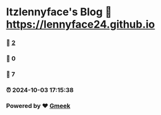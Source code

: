 # Itzlennyface's Blog :link: https://lennyface24.github.io 
### :page_facing_up: [2](https://lennyface24.github.io/tag.html) 
### :speech_balloon: 0 
### :hibiscus: 7 
### :alarm_clock: 2024-10-03 17:15:38 
### Powered by :heart: [Gmeek](https://github.com/Meekdai/Gmeek)
